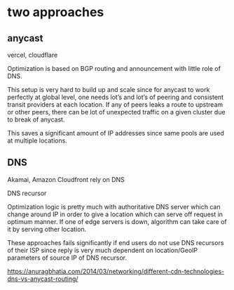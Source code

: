
# two approaches

## anycast

vercel, cloudflare

Optimization is based on BGP routing and announcement with little role of DNS.

This setup is very hard to build up and scale since for anycast to work perfectly at global level, one needs lot’s and lot’s of peering and consistent transit providers at each location. If any of peers leaks a route to upstream or other peers, there can be lot of unexpected traffic on a given cluster due to break of anycast.

This saves a significant amount of IP addresses since same pools are used at multiple locations.

## DNS

Akamai, Amazon Cloudfront rely on DNS

DNS recursor

Optimization logic is pretty much with authoritative DNS server which can change around IP in order to give a location which can serve off request in optimum manner. If one of edge servers is down, algorithm can take care of it by serving other location.

These approaches fails significantly if end users do not use DNS recursors of their ISP since reply is very much dependent on location/GeoIP parameters of source IP of DNS recursor.


https://anuragbhatia.com/2014/03/networking/different-cdn-technologies-dns-vs-anycast-routing/
